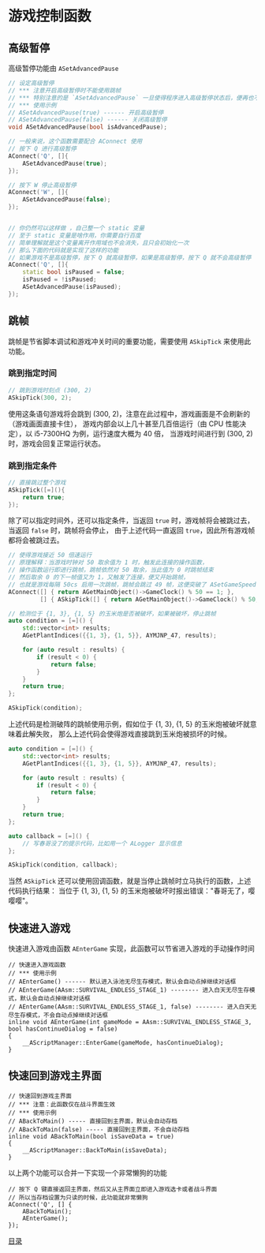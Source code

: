 <!--
 * @Coding: utf-8
 * @Author: vector-wlc
 * @Date: 2022-02-12 11:05:57
 * @Description: 
-->

# 游戏控制函数

## 高级暂停

高级暂停功能由 `ASetAdvancedPause`  


```C++
// 设定高级暂停
// *** 注意开启高级暂停时不能使用跳帧
// *** 特别注意的是 `ASetAdvancedPause` 一旦使得程序进入高级暂停状态后，便再也不会执行 AScript 中的代码，
// *** 使用示例
// ASetAdvancedPause(true) ------ 开启高级暂停
// ASetAdvancedPause(false) ------ 关闭高级暂停
void ASetAdvancedPause(bool isAdvancedPause);

// 一般来说，这个函数需要配合 AConnect 使用
// 按下 Q 进行高级暂停
AConnect('Q', []{
    ASetAdvancedPause(true);
});

// 按下 W 停止高级暂停
AConnect('W', []{
    ASetAdvancedPause(false);
});


// 你仍然可以这样做 ，自己整一个 static 变量
// 至于 static 变量是啥作用，你需要自行百度
// 简单理解就是这个变量离开作用域也不会消失，且只会初始化一次
// 那么下面的代码就是实现了这样的功能
// 如果游戏不是高级暂停，按下 Q 就高级暂停，如果是高级暂停，按下 Q 就不会高级暂停
AConnect('Q', []{
    static bool isPaused = false;
    isPaused = !isPaused;
    ASetAdvancedPause(isPaused);
});

```

## 跳帧

跳帧是节省脚本调试和游戏冲关时间的重要功能，需要使用 `ASkipTick` 来使用此功能。

### 跳到指定时间

```C++
// 跳到游戏时刻点 (300, 2)
ASkipTick(300, 2);
```
使用这条语句游戏将会跳到 (300, 2)，注意在此过程中，游戏画面是不会刷新的（游戏画面直接卡住），
游戏内部会以上几十甚至几百倍运行（由 CPU 性能决定），以 i5-7300HQ 为例，运行速度大概为 40 倍，
当游戏时间进行到 (300, 2) 时，游戏会回复正常运行状态。

### 跳到指定条件

```C++
// 直接跳过整个游戏
ASkipTick([=](){
    return true;
});
```
除了可以指定时间外，还可以指定条件，当返回 `true` 时，游戏帧将会被跳过去，当返回 `false` 时，跳帧将会停止，
由于上述代码一直返回 `true`，因此所有游戏帧都将会被跳过去。

```C++
// 使得游戏接近 50 倍速运行
// 原理解释：当游戏时钟对 50 取余值为 1 时，触发此连接的操作函数，
// 操作函数运行即进行跳帧，跳帧依然对 50 取余，当此值为 0 时跳帧结束
// 然后取余 0 的下一帧值又为 1，又触发了连接，便又开始跳帧，
// 也就是游戏每隔 50cs 启用一次跳帧，跳帧会跳过 49 帧，这便突破了 ASetGameSpeed 10 倍以上的游戏运行速度
AConnect([] { return AGetMainObject()->GameClock() % 50 == 1; }, 
         [] { ASkipTick([] { return AGetMainObject()->GameClock() % 50; }); });
```

```C++
// 检测位于 {1, 3}, {1, 5} 的玉米炮是否被破坏，如果被破坏，停止跳帧
auto condition = [=]() {
    std::vector<int> results;
    AGetPlantIndices({{1, 3}, {1, 5}}, AYMJNP_47, results);

    for (auto result : results) {
        if (result < 0) {
            return false;
        }
    }
    return true;
};

ASkipTick(condition);
```
上述代码是检测破阵的跳帧使用示例，假如位于 {1, 3}, {1, 5} 的玉米炮被破坏就意味着此解失败，
那么上述代码会使得游戏直接跳到玉米炮被损坏的时候。

```C++
auto condition = [=]() {
    std::vector<int> results;
    AGetPlantIndices({{1, 3}, {1, 5}}, AYMJNP_47, results);

    for (auto result : results) {
        if (result < 0) {
            return false;
        }
    }
    return true;
};

auto callback = [=]() {
    // 写春哥没了的提示代码，比如用一个 ALogger 显示信息
};

ASkipTick(condition, callback);
```

当然 `ASkipTick` 还可以使用回调函数，就是当停止跳帧时立马执行的函数，上述代码执行结果：
当位于 {1, 3}, {1, 5} 的玉米炮被破坏时报出错误："春哥无了，嘤嘤嘤"。



## 快速进入游戏
快速进入游戏由函数 `AEnterGame` 实现，此函数可以节省进入游戏的手动操作时间

```
// 快速进入游戏函数
// *** 使用示例
// AEnterGame() ------ 默认进入泳池无尽生存模式，默认会自动点掉继续对话框
// AEnterGame(AAsm::SURVIVAL_ENDLESS_STAGE_1) -------- 进入白天无尽生存模式，默认会自动点掉继续对话框
// AEnterGame(AAsm::SURVIVAL_ENDLESS_STAGE_1, false) -------- 进入白天无尽生存模式，不会自动点掉继续对话框
inline void AEnterGame(int gameMode = AAsm::SURVIVAL_ENDLESS_STAGE_3, bool hasContinueDialog = false)
{
    __AScriptManager::EnterGame(gameMode, hasContinueDialog);
}
```

## 快速回到游戏主界面
```
// 快速回到游戏主界面
// *** 注意：此函数仅在战斗界面生效
// *** 使用示例
// ABackToMain() ----- 直接回到主界面，默认会自动存档
// ABackToMain(false) ----- 直接回到主界面，不会自动存档
inline void ABackToMain(bool isSaveData = true)
{
    __AScriptManager::BackToMain(isSaveData);
}
```

以上两个功能可以合并一下实现一个非常懒狗的功能
```
// 按下 Q 键直接返回主界面，然后又从主界面立即进入游戏选卡或者战斗界面
// 所以当存档设置为只读的时候，此功能就非常懒狗
AConnect('Q', [] {
    ABackToMain();
    AEnterGame();
});
```

[目录](./0catalogue.md)
